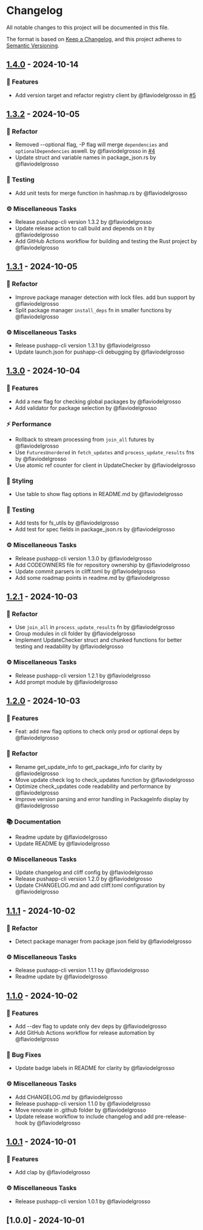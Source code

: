 # Changelog

All notable changes to this project will be documented in this file.

The format is based on [Keep a Changelog](https://keepachangelog.com/en/1.0.0/),
and this project adheres to [Semantic Versioning](https://semver.org/spec/v2.0.0.html).

## [1.4.0] - 2024-10-14

### <!-- 0 -->🚀 Features
- Add version target and refactor registry client by @flaviodelgrosso in [#5](https://github.com/flaviodelgrosso/pushapp/pull/5)

## [1.3.2] - 2024-10-05

### <!-- 2 -->🚜 Refactor
- Removed --optional flag, -P flag will merge `dependencies` and `optionalDependencies` aswell. by @flaviodelgrosso in [#4](https://github.com/flaviodelgrosso/pushapp/pull/4)
- Update struct and variable names in package_json.rs by @flaviodelgrosso

### <!-- 6 -->🧪 Testing
- Add unit tests for merge function in hashmap.rs by @flaviodelgrosso

### <!-- 7 -->⚙️ Miscellaneous Tasks
- Release pushapp-cli version 1.3.2 by @flaviodelgrosso
- Update release action to call build and depends on it by @flaviodelgrosso
- Add GitHub Actions workflow for building and testing the Rust project by @flaviodelgrosso

## [1.3.1] - 2024-10-05

### <!-- 2 -->🚜 Refactor
- Improve package manager detection with lock files. add bun support by @flaviodelgrosso
- Split package manager `install_deps` fn in smaller functions by @flaviodelgrosso

### <!-- 7 -->⚙️ Miscellaneous Tasks
- Release pushapp-cli version 1.3.1 by @flaviodelgrosso
- Update launch.json for pushapp-cli debugging by @flaviodelgrosso

## [1.3.0] - 2024-10-04

### <!-- 0 -->🚀 Features
- Add a new flag for checking global packages by @flaviodelgrosso
- Add validator for package selection by @flaviodelgrosso

### <!-- 4 -->⚡ Performance
- Rollback to stream processing from `join_all` futures by @flaviodelgrosso
- Use `FuturesUnordered` in `fetch_updates` and `process_update_results` fns by @flaviodelgrosso
- Use atomic ref counter for client in UpdateChecker by @flaviodelgrosso

### <!-- 5 -->🎨 Styling
- Use table to show flag options in README.md by @flaviodelgrosso

### <!-- 6 -->🧪 Testing
- Add tests for fs_utils by @flaviodelgrosso
- Add test for spec fields in package_json.rs by @flaviodelgrosso

### <!-- 7 -->⚙️ Miscellaneous Tasks
- Release pushapp-cli version 1.3.0 by @flaviodelgrosso
- Add CODEOWNERS file for repository ownership by @flaviodelgrosso
- Update commit parsers in cliff.toml by @flaviodelgrosso
- Add some roadmap points in readme.md by @flaviodelgrosso

## [1.2.1] - 2024-10-03

### <!-- 2 -->🚜 Refactor
- Use `join_all` in `process_update_results` fn by @flaviodelgrosso
- Group modules in cli folder by @flaviodelgrosso
- Implement UpdateChecker struct and chunked functions for better testing and readability by @flaviodelgrosso

### <!-- 7 -->⚙️ Miscellaneous Tasks
- Release pushapp-cli version 1.2.1 by @flaviodelgrosso
- Add prompt module by @flaviodelgrosso

## [1.2.0] - 2024-10-03

### <!-- 0 -->🚀 Features
- Feat: add new flag options to check only prod or optional deps by @flaviodelgrosso

### <!-- 2 -->🚜 Refactor
- Rename get_update_info to get_package_info for clarity by @flaviodelgrosso
- Move update check log to check_updates function by @flaviodelgrosso
- Optimize check_updates code readability and performance by @flaviodelgrosso
- Improve version parsing and error handling in PackageInfo display by @flaviodelgrosso

### <!-- 3 -->📚 Documentation
- Readme update by @flaviodelgrosso
- Update README by @flaviodelgrosso

### <!-- 7 -->⚙️ Miscellaneous Tasks
- Update changelog and cliff config by @flaviodelgrosso
- Release pushapp-cli version 1.2.0 by @flaviodelgrosso
- Update CHANGELOG.md and add cliff.toml configuration by @flaviodelgrosso

## [1.1.1] - 2024-10-02

### <!-- 2 -->🚜 Refactor
- Detect package manager from package json field by @flaviodelgrosso

### <!-- 7 -->⚙️ Miscellaneous Tasks
- Release pushapp-cli version 1.1.1 by @flaviodelgrosso
- Readme update by @flaviodelgrosso

## [1.1.0] - 2024-10-02

### <!-- 0 -->🚀 Features
- Add --dev flag to update only dev deps by @flaviodelgrosso
- Add GitHub Actions workflow for release automation by @flaviodelgrosso

### <!-- 1 -->🐛 Bug Fixes
- Update badge labels in README for clarity by @flaviodelgrosso

### <!-- 7 -->⚙️ Miscellaneous Tasks
- Add CHANGELOG.md by @flaviodelgrosso
- Release pushapp-cli version 1.1.0 by @flaviodelgrosso
- Move renovate in .github folder by @flaviodelgrosso
- Update release workflow to include changelog and add pre-release-hook by @flaviodelgrosso

## [1.0.1] - 2024-10-01

### <!-- 0 -->🚀 Features
- Add clap by @flaviodelgrosso

### <!-- 7 -->⚙️ Miscellaneous Tasks
- Release pushapp-cli version 1.0.1 by @flaviodelgrosso

## [1.0.0] - 2024-10-01

[1.4.0]: https://github.com/flaviodelgrosso/pushapp/compare/v1.3.2..1.4.0
[1.3.2]: https://github.com/flaviodelgrosso/pushapp/compare/v1.3.1..v1.3.2
[1.3.1]: https://github.com/flaviodelgrosso/pushapp/compare/v1.3.0..v1.3.1
[1.3.0]: https://github.com/flaviodelgrosso/pushapp/compare/v1.2.1..v1.3.0
[1.2.1]: https://github.com/flaviodelgrosso/pushapp/compare/v1.2.0..v1.2.1
[1.2.0]: https://github.com/flaviodelgrosso/pushapp/compare/v1.1.1..v1.2.0
[1.1.1]: https://github.com/flaviodelgrosso/pushapp/compare/v1.1.0..v1.1.1
[1.1.0]: https://github.com/flaviodelgrosso/pushapp/compare/v1.0.1..v1.1.0
[1.0.1]: https://github.com/flaviodelgrosso/pushapp/compare/v1.0.0..v1.0.1

<!-- generated by git-cliff -->
